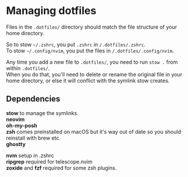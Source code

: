 # Managing dotfiles
Files in the `.dotfiles/` directory should match the file structure of your home directory.

So to stow `~/.zshrc`, you put `.zshrc` in `/.dotfiles/.zshrc`. \
To stow `~/.config/nvim`, you put the files in `/.dotfiles/.config/nvim`.

Any time you add a new file to `.dotfiles/`, you need to run `stow .` from within `.dotfiles/`. \
When you do that, you'll need to delete or rename the original file in your home directory, or else it will conflict with the symlink stow creates.


## Dependencies
**stow** to manage the symlinks. \
**neovim** \
**oh-my-posh** \
**zsh** comes preinstalled on macOS but it's way out of date so you should reinstall with brew etc. \
**ghostty**

**nvm** setup in .zshrc \
**ripgrep** required for telescope.nvim \
**zoxide** and **fzf** required for some zsh plugins.

